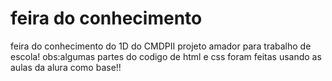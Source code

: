 # feira do conhecimento
  feira do conhecimento do 1D do CMDPII
  projeto amador para trabalho de escola!
  obs:algumas partes do codigo de html e css foram feitas usando as aulas da alura como base!!


